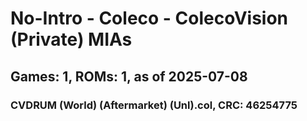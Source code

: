 # No-Intro - Coleco - ColecoVision (Private) MIAs
## Games: 1, ROMs: 1, as of 2025-07-08

### CVDRUM (World) (Aftermarket) (Unl).col, CRC: 46254775
